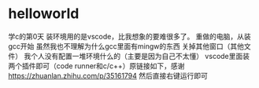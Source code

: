 # helloworld
学c的第0天
装环境用的是vscode，比我想象的要难很多了。
重做的电脑，从装gcc开始
虽然我也不理解为什么gcc里面有mingw的东西
关掉其他窗口（其他文件）
我个人没有配置一堆环境什么的（主要是因为自己不太懂）
vscode里面装两个插件即可（code runner和c/c++）原链接如下，感谢
https://zhuanlan.zhihu.com/p/35161794
然后直接右键运行即可
